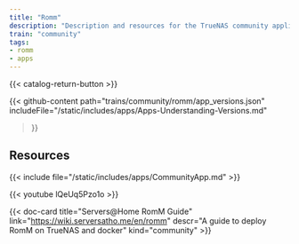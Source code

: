 ```yaml
---
title: "Romm"
description: "Description and resources for the TrueNAS community application called Romm."
train: "community"
tags:
- romm
- apps
---
```


{{< catalog-return-button >}}

{{< github-content 
    path="trains/community/romm/app_versions.json"
	includeFile="/static/includes/apps/Apps-Understanding-Versions.md"
>}}

## Resources

{{< include file="/static/includes/apps/CommunityApp.md" >}}

<!-- {{< include file="/static/includes/apps/CommunityPleaseExpand.md" >}} -->

<div class="docs-sections">

{{< youtube lQeUq5Pzo1o >}}

{{< doc-card title="Servers@Home RomM Guide" link="https://wiki.serversatho.me/en/romm" descr="A guide to deploy RomM on TrueNAS and docker" kind="community" >}}


</div>
